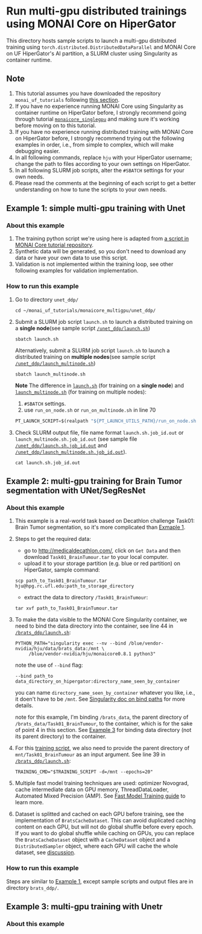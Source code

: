 # **Run multi-gpu distributed trainings using MONAI Core on HiperGator**
This directory hosts sample scripts to launch a multi-gpu distributed training using `torch.distributed.DistributedDataParallel` and MONAI Core on UF HiperGator's AI partition, a SLURM cluster using Singularity as container runtime.

## **Note**
1. This tutorial assumes you have downloaded the repository `monai_uf_tutorials` following [this section](../README.md/#download-this-repository-on-hipergator).
2. If you have no experience running MONAI Core using Singularity as container runtime on HiperGator before, I strongly recommend going through tutorial [`monaicore_singlegpu`](../monaicore_singlegpu/) and making sure it's working before moving on to this tutorial. 
3. If you have no experience running distributed training with MONAI Core on HiperGator before, I strongly recommend trying out the following examples in order, i.e., from simple to complex, which will make debugging easier.
4. In all following commands, replace `hju` with your HiperGator username; change the path to files according to your own settings on HiperGator. 
5. In all following SLURM job scripts, alter the `#SBATCH` settings for your own needs.
6. Please read the comments at the beginning of each script to get a better understanding on how to tune the scripts to your own needs. 

## **Example 1: simple multi-gpu training with Unet**
### **About this example**
1. The training python script we're using here is adapted from [a script in MONAI Core tutorial repository](https://github.com/Project-MONAI/tutorials/blob/master/acceleration/distributed_training/unet_training_ddp.py). 
2. Synthetic data will be generated, so you don't need to download any data or have your own data to use this script.
3. Validation is not implemented within the training loop, see other following examples for validation implementation.

### **How to run this example**
1. Go to directory `unet_ddp/`
    ```
    cd ~/monai_uf_tutorials/monaicore_multigpu/unet_ddp/
    ```

2. Submit a SLURM job script `launch.sh` to launch a distributed training on a **single node**(see sample script [`/unet_ddp/launch.sh`](./unet_ddp/launch.sh))
    ```
    sbatch launch.sh
    ```

    Alternatively, submit a SLURM job script `launch.sh` to launch a distributed training on **multiple nodes**(see sample script [`/unet_ddp/launch_multinode.sh`](./unet_ddp/launch_multinode.sh))
    ```
    sbatch launch_multinode.sh
    ```

    **Note**
    The difference in [`launch.sh`](./unet_ddp/launch.sh) (for training on a **single node**) and [`launch_multinode.sh`](./unet_ddp/launch_multinode.sh) (for training on multiple nodes):
    1. `#SBATCH` settings.
    2. use `run_on_node.sh` or `run_on_multinode.sh` in line 70 
    ```py
    PT_LAUNCH_SCRIPT=$(realpath "${PT_LAUNCH_UTILS_PATH}/run_on_node.sh")
    ```

3. Check SLURM output file, file name format `launch.sh.job_id.out` or `launch_multinode.sh.job_id.out` (see sample file [`/unet_ddp/launch.sh.job_id.out`](./unet_ddp/launch.sh.job_id.out) and [`/unet_ddp/launch_multinode.sh.job_id.out`](./unet_ddp/launch_multinode.sh.job_id.out)).
    ```
    cat launch.sh.job_id.out
    ```

## **Example 2: multi-gpu training for Brain Tumor segmentation with UNet/SegResNet**
### **About this example**
1. This example is a real-world task based on Decathlon challenge Task01: Brain Tumor segmentation, so it's more complicated than [Exmaple 1](#example-1-simple-multi-gpu-training-with-unet). 
2. Steps to get the required data:
    - go to http://medicaldecathlon.com/, click on `Get Data` and then download `Task01_BrainTumour.tar` to your local computer. 
    - upload it to your storage partition (e.g. blue or red partition) on HiperGator, sample command:
    ```
    scp path_to_Task01_BrainTumour.tar hju@hpg.rc.ufl.edu:path_to_storage_directory 
    ```
    - extract the data to directory `/Task01_BrainTumour`:
    ```
    tar xvf path_to_Task01_BrainTumour.tar
    ```
3. To make the data visible to the MONAI Core Singularity container, we need to bind the data directory into the container, see line 44 in [`/brats_ddp/launch.sh`](./brats_ddp/launch.sh):
    ```
    PYTHON_PATH="singularity exec --nv --bind /blue/vendor-nvidia/hju/data/brats_data:/mnt \
         /blue/vendor-nvidia/hju/monaicore0.8.1 python3" 
    ```
    note the use of `--bind` flag:
    ```
    --bind path_to data_directory_on_hipergator:directory_name_seen_by_container
    ```
    you can name `directory_name_seen_by_container` whatever you like, i.e., it doen't have to be `/mnt`. See [Singularity doc on bind paths](https://docs.sylabs.io/guides/3.7/user-guide/bind_paths_and_mounts.html?highlight=bind%20mount) for more details.

    note for this example, I'm binding `/brats_data`, the parent directory of `/brats_data/Task01_BrainTumour`, to the container, which is for the sake of point 4 in this section. See [Example 3](#example-3-multi-gpu-training-for-brain-tumor-segmentation-with-unetsegresnet) for binding data directory (not its parent directory) to the container.  
4. For this [training script](./brats_ddp/brats_training_ddp.py), we also need to provide the parent directory of `mnt/Task01_BrainTumour` as an input argument. See line 39 in [`/brats_ddp/launch.sh`](./brats_ddp/launch.sh):
    ```
    TRAINING_CMD="$TRAINING_SCRIPT -d=/mnt --epochs=20"
    ```
5. Multiple fast model training techniques are used: optimizer Novograd, cache intermediate data on GPU memory, ThreadDataLoader, Automated Mixed Precision (AMP). See [Fast Model Training guide](https://github.com/Project-MONAI/tutorials/blob/main/acceleration/fast_model_training_guide.md) to learn more.  

6. Dataset is splitted and cached on each GPU before training, see the implementation of `BratsCacheDataset`. This can avoid duplicated caching content on each GPU, but will not do global shuffle before every epoch. If you want to do global shuffle while caching on GPUs, you can replace the `BratsCacheDataset` object with a `CacheDataset` object and a `DistributedSampler` object, where each GPU will cache the whole dataset, see [discussion](https://github.com/Project-MONAI/tutorials/discussions/672).

### **How to run this example**
Steps are similar to [Example 1](#how-to-run-this-example), except sample scripts and output files are in directory `brats_ddp/`.


## **Example 3: multi-gpu training with Unetr**
### **About this example**